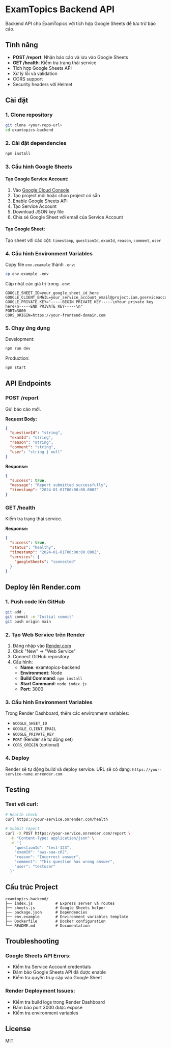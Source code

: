 # ExamTopics Backend API

Backend API cho ExamTopics với tích hợp Google Sheets để lưu trữ báo cáo.

## Tính năng

- **POST /report**: Nhận báo cáo và lưu vào Google Sheets
- **GET /health**: Kiểm tra trạng thái service
- Tích hợp Google Sheets API
- Xử lý lỗi và validation
- CORS support
- Security headers với Helmet

## Cài đặt

### 1. Clone repository
```bash
git clone <your-repo-url>
cd examtopics-backend
```

### 2. Cài đặt dependencies
```bash
npm install
```

### 3. Cấu hình Google Sheets

#### Tạo Google Service Account:
1. Vào [Google Cloud Console](https://console.cloud.google.com/)
2. Tạo project mới hoặc chọn project có sẵn
3. Enable Google Sheets API
4. Tạo Service Account
5. Download JSON key file
6. Chia sẻ Google Sheet với email của Service Account

#### Tạo Google Sheet:
Tạo sheet với các cột: `timestamp`, `questionId`, `examId`, `reason`, `comment`, `user`

### 4. Cấu hình Environment Variables

Copy file `env.example` thành `.env`:
```bash
cp env.example .env
```

Cập nhật các giá trị trong `.env`:
```env
GOOGLE_SHEET_ID=your_google_sheet_id_here
GOOGLE_CLIENT_EMAIL=your_service_account_email@project.iam.gserviceaccount.com
GOOGLE_PRIVATE_KEY="-----BEGIN PRIVATE KEY-----\nYour private key here\n-----END PRIVATE KEY-----\n"
PORT=3000
CORS_ORIGIN=https://your-frontend-domain.com
```

### 5. Chạy ứng dụng

Development:
```bash
npm run dev
```

Production:
```bash
npm start
```

## API Endpoints

### POST /report

Gửi báo cáo mới.

**Request Body:**
```json
{
  "questionId": "string",
  "examId": "string", 
  "reason": "string",
  "comment": "string",
  "user": "string | null"
}
```

**Response:**
```json
{
  "success": true,
  "message": "Report submitted successfully",
  "timestamp": "2024-01-01T00:00:00.000Z"
}
```

### GET /health

Kiểm tra trạng thái service.

**Response:**
```json
{
  "success": true,
  "status": "healthy",
  "timestamp": "2024-01-01T00:00:00.000Z",
  "services": {
    "googleSheets": "connected"
  }
}
```

## Deploy lên Render.com

### 1. Push code lên GitHub
```bash
git add .
git commit -m "Initial commit"
git push origin main
```

### 2. Tạo Web Service trên Render

1. Đăng nhập vào [Render.com](https://render.com)
2. Click "New" → "Web Service"
3. Connect GitHub repository
4. Cấu hình:
   - **Name**: examtopics-backend
   - **Environment**: Node
   - **Build Command**: `npm install`
   - **Start Command**: `node index.js`
   - **Port**: 3000

### 3. Cấu hình Environment Variables

Trong Render Dashboard, thêm các environment variables:
- `GOOGLE_SHEET_ID`
- `GOOGLE_CLIENT_EMAIL`
- `GOOGLE_PRIVATE_KEY`
- `PORT` (Render sẽ tự động set)
- `CORS_ORIGIN` (optional)

### 4. Deploy

Render sẽ tự động build và deploy service. URL sẽ có dạng:
`https://your-service-name.onrender.com`

## Testing

### Test với curl:

```bash
# Health check
curl https://your-service.onrender.com/health

# Submit report
curl -X POST https://your-service.onrender.com/report \
  -H "Content-Type: application/json" \
  -d '{
    "questionId": "test-123",
    "examId": "aws-saa-c02",
    "reason": "Incorrect answer",
    "comment": "This question has wrong answer",
    "user": "testuser"
  }'
```

## Cấu trúc Project

```
examtopics-backend/
├── index.js          # Express server và routes
├── sheets.js         # Google Sheets helper
├── package.json      # Dependencies
├── env.example       # Environment variables template
├── Dockerfile        # Docker configuration
└── README.md         # Documentation
```

## Troubleshooting

### Google Sheets API Errors:
- Kiểm tra Service Account credentials
- Đảm bảo Google Sheets API đã được enable
- Kiểm tra quyền truy cập vào Google Sheet

### Render Deployment Issues:
- Kiểm tra build logs trong Render Dashboard
- Đảm bảo port 3000 được expose
- Kiểm tra environment variables

## License

MIT
